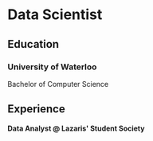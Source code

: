 # Data Scientist

## Education
### University of Waterloo  
Bachelor of Computer Science



## Experience
  **Data Analyst @ Lazaris' Student Society**

